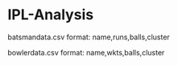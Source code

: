 # IPL-Analysis

batsmandata.csv format:
name,runs,balls,cluster

bowlerdata.csv format:
name,wkts,balls,cluster
